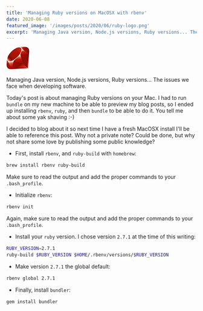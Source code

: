 ```yaml
---
title: 'Managing Ruby versions on MacOSX with rbenv'
date: 2020-06-08
featured_image: '/images/posts/2020/06/ruby-logo.png'
excerpt: 'Managing Java version, Node.js versions, Ruby versions... The issues we face when developing software.'
---
```


![](/images/posts/2020/06/ruby-logo.png)

Managing Java version, Node.js versions, Ruby versions... The issues we face when developing software.

Today's post is about managing Ruby versions on your Mac. I had to run `bundle` on my new machine to be able to preview my blog posts, so I ended up installing `rbenv`, `ruby`, and then `bundle` to be able to do it. You tell me about some yak shaving :-)

I decided to blog about it so next time I have a fresh MacOSX install I'll be able to reference this post. Why not a private note? Could be done, but why not share some love by publishing some public knowledge?

* First, install `rbenv`, and `ruby-build` with `homebrew`:

```bash
brew install rbenv ruby-build
```

Make sure to read the output and add the proper commands to your `.bash_profile`.

* Initialize `rbenv`:

```bash
rbenv init
```

Again, make sure to read the output and add the proper commands to your `.bash_profile`.

* Install your `ruby` version. I chose version `2.7.1` at the time of this writing:

```bash
RUBY_VERSION=2.7.1
ruby-build $RUBY_VERSION $HOME/.rbenv/versions/$RUBY_VERSION
```

* Make version `2.7.1` the global default:

```bash
rbenv global 2.7.1
```

* Finally, install `bundler`:

```bash
gem install bundler
```